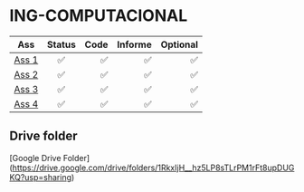 # ING-COMPUTACIONAL

| Ass   |      Status      | Code| Informe| Optional|
|----------|:-------------:|-------:|-------:|-------:|
| [Ass 1](https://www.overleaf.com/6754648226mnpvjsnpxjdb) |:white_check_mark:|:white_check_mark:|:white_check_mark:|:white_check_mark:|
| [Ass 2](https://www.overleaf.com/5716386946xfznsqmfhgkt) |:white_check_mark:|:white_check_mark:|:white_check_mark:|:white_check_mark:|
| [Ass 3](https://www.overleaf.com/2655846288qwdhzrbnprck) |:white_check_mark:|:white_check_mark:|:white_check_mark:|:white_check_mark:|
| [Ass 4](https://www.overleaf.com/7892463229nwdgmpnwwtkv) |:white_check_mark:|:white_check_mark:|:white_check_mark:|:white_check_mark:|

## Drive folder
[Google Drive Folder] (https://drive.google.com/drive/folders/1RkxIjH__hz5LP8sTLrPM1rFt8upDUGKQ?usp=sharing)
